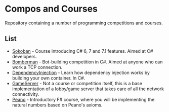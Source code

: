 # Compos and Courses

Repository containing a number of programming competitions and courses.

## List

* [Sokoban](Sokoban/index.md) - Course introducing C# 6, 7 and 7.1 features.
  Aimed at C# developers.
* [Bomberman](Bomberman/course.md) - Bot-building competition in C#. Aimed at
  anyone who can work a TCP connection.
* [DependencyInjection](DependencyInjection/readme.md) - Learn how dependency
  injection works by building your own container. In C#.
* [GameServer](GameServer/readme.md) - Not a course or competition itself, this
  is a base implementation of a lobby/game server that takes care of all the
  network connectivity.
* [Peano](Peano/readme.md) - Introductory F# course, where you will be
  implementing the natural numbers based on Peano's axioms.
